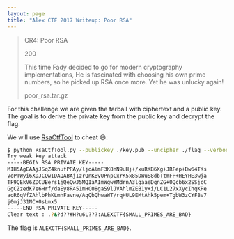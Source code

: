 ```yaml
---
layout: page
title: "Alex CTF 2017 Writeup: Poor RSA"
---
```


> CR4: Poor RSA
>
> 200
>
> This time Fady decided to go for modern cryptography implementations, He is fascinated with choosing his own prime numbers, so he picked up RSA once more. Yet he was unlucky again!
>
> poor_rsa.tar.gz

For this challenge we are given the tarball with ciphertext and a public key. The goal is to derive the private key from the public key and decrypt the flag.

We will use [RsaCtfTool](https://github.com/Ganapati/RsaCtfTool) to cheat :smile::

```sh
$ python RsaCtfTool.py --publickey ./key.pub --uncipher ./flag --verbose --private
Try weak key attack
-----BEGIN RSA PRIVATE KEY-----
MIH5AgEAAjJSqZ4knufPPAy/ljoAlmF3K8nN9uHj+/xuRKB6Xg+JRFep+Bw64TKs
VoPTWyi6XDJCQwIDAQABAjIzrQnKBvUPnpCxrK5x85DWuS8dbTtmFP+HEYHE3wja
TF9QEkV6ZDCUBers1jQeQwJ5MQIaAImWgwYMdrnA3lgaaeDqnZG+0Qcb6x2SSjcC
GgCZzedK7e6Hrf/daEy8R451mHC08gaS9lJVAhlmZEB1y+i/LC1L27xXycIhqKPe
aoR6qVfZAhlbPhKLmhFavne/AqQbQhwaWT/rqHUL9EMtAhk5pem+TgbW3zCYF8v7
j0mjJ31NC+0sLmx5
-----END RSA PRIVATE KEY-----
Clear text : .?&?d??#H?u6L???:ALEXCTF{SMALL_PRIMES_ARE_BAD}
```

The flag is ```ALEXCTF{SMALL_PRIMES_ARE_BAD}```.